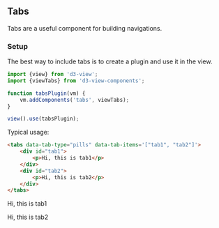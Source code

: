 ## Tabs

Tabs are a useful component for building navigations.

### Setup

The best way to include tabs is to create a plugin and use it in the view.
```javascript
import {view} from 'd3-view';
import {viewTabs} from 'd3-view-components';

function tabsPlugin(vm) {
    vm.addComponents('tabs', viewTabs);
}

view().use(tabsPlugin);
```

Typical usage:
```html
<tabs data-tab-type="pills" data-tab-items='["tab1", "tab2"]'>
    <div id="tab1">
        <p>Hi, this is tab1</p>
    </div>
    <div id="tab2">
        <p>Hi, this is tab2</p>
    </div>
</tabs>
```
<tabs data-tab-type="pills" data-tab-items='["tab1", "tab2"]'>
    <div id="tab1">
        <p>Hi, this is tab1</p>
    </div>
    <div id="tab2">
        <p>Hi, this is tab2</p>
    </div>
</tabs>
